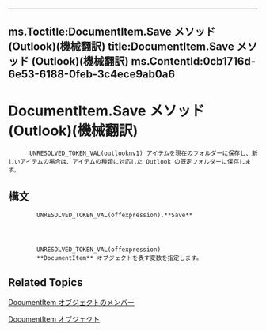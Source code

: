 

---
ms.Toctitle:DocumentItem.Save メソッド (Outlook)(機械翻訳)
title:DocumentItem.Save メソッド (Outlook)(機械翻訳)
ms.ContentId:0cb1716d-6e53-6188-0feb-3c4ece9ab0a6
---
# DocumentItem.Save メソッド (Outlook)(機械翻訳)





          UNRESOLVED_TOKEN_VAL(outlooknv1) アイテムを現在のフォルダーに保存し、新しいアイテムの場合は、アイテムの種類に対応した Outlook の既定フォルダーに保存します。

## 構文

            UNRESOLVED_TOKEN_VAL(offexpression).**Save**




            UNRESOLVED_TOKEN_VAL(offexpression)
            **DocumentItem** オブジェクトを表す変数を指定します。



## Related Topics

[DocumentItem オブジェクトのメンバー](2c6d563b-39cb-9cb3-3bfe-93fe595325cf.md)

[DocumentItem オブジェクト](7b0a6af0-6632-3ff6-841f-5b081d0d68d8.md)




